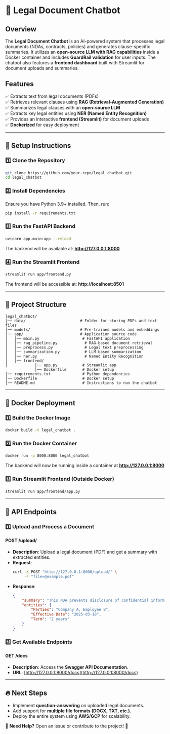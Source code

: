 # 📜 Legal Document Chatbot

## Overview
The **Legal Document Chatbot** is an AI-powered system that processes legal documents (NDAs, contracts, policies) and generates clause-specific summaries. It utilizes an **open-source LLM with RAG capabilities** inside a Docker container and includes **GuardRail validation** for user inputs. The chatbot also features a **frontend dashboard** built with Streamlit for document uploads and summaries.

## Features
✅ Extracts text from legal documents (PDFs)  
✅ Retrieves relevant clauses using **RAG (Retrieval-Augmented Generation)**  
✅ Summarizes legal clauses with an **open-source LLM**  
✅ Extracts key legal entities using **NER (Named Entity Recognition)**  
✅ Provides an interactive **frontend (Streamlit)** for document uploads  
✅ **Dockerized** for easy deployment  

---

## 🚀 Setup Instructions

### **1️⃣ Clone the Repository**
```bash
git clone https://github.com/your-repo/legal_chatbot.git
cd legal_chatbot
```

### **2️⃣ Install Dependencies**
Ensure you have Python 3.9+ installed. Then, run:
```bash
pip install -r requirements.txt
```

### **3️⃣ Run the FastAPI Backend**
```bash
uvicorn app.main:app --reload
```
The backend will be available at: **http://127.0.0.1:8000**

### **4️⃣ Run the Streamlit Frontend**
```bash
streamlit run app/frontend.py
```
The frontend will be accessible at: **http://localhost:8501**

---

## 📂 Project Structure
```
legal_chatbot/
│── data/                        # Folder for storing PDFs and text files
│── models/                      # Pre-trained models and embeddings
│── app/                         # Application source code
│   │── main.py                   # FastAPI application
│   │── rag_pipeline.py            # RAG-based document retrieval
│   │── preprocess.py              # Legal text preprocessing
│   │── summarization.py           # LLM-based summarization
│   │── ner.py                     # Named Entity Recognition
│   │── frontend/              
│            │── app.py           # Streamlit app
             │── Dockerfile       # Docker setup
│── requirements.txt              # Python dependencies
│── Dockerfile                    # Docker setup
│── README.md                     # Instructions to run the chatbot
```

---

## 🐳 Docker Deployment

### **1️⃣ Build the Docker Image**
```bash
docker build -t legal_chatbot .
```

### **2️⃣ Run the Docker Container**
```bash
docker run -p 8000:8000 legal_chatbot
```
The backend will now be running inside a container at **http://127.0.0.1:8000**

### **3️⃣ Run Streamlit Frontend (Outside Docker)**
```bash
streamlit run app/frontend/app.py
```

---

## 📡 API Endpoints
### **1️⃣ Upload and Process a Document**
#### **POST /upload/**
- **Description**: Upload a legal document (PDF) and get a summary with extracted entities.
- **Request**:
  ```bash
  curl -X POST "http://127.0.0.1:8000/upload/" \
       -F "file=@example.pdf"
  ```
- **Response**:
  ```json
  {
      "summary": "This NDA prevents disclosure of confidential information.",
      "entities": {
          "Parties": "Company A, Employee B",
          "Effective Date": "2025-03-18",
          "Term": "2 years"
      }
  }
  ```

### **2️⃣ Get Available Endpoints**
#### **GET /docs**
- **Description**: Access the **Swagger API Documentation**.
- **URL**: [http://127.0.0.1:8000/docs](http://127.0.0.1:8000/docs)

---

## 🔥 Next Steps
- Implement **question-answering** on uploaded legal documents.
- Add support for **multiple file formats (DOCX, TXT, etc.)**.
- Deploy the entire system using **AWS/GCP** for scalability.

📢 **Need Help?** Open an issue or contribute to the project! 🚀

